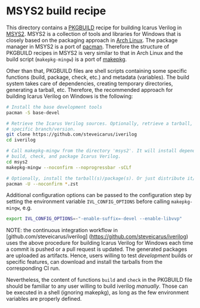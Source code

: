 # MSYS2 build recipe

This directory contains a [PKGBUILD](https://wiki.archlinux.org/index.php/PKGBUILD)
recipe for building Icarus Verilog in [MSYS2](https://www.msys2.org/). MSYS2
is a collection of tools and libraries for Windows that is closely based on
the packaging approach in [Arch Linux](https://www.archlinux.org/). The package
manager in MSYS2 is a port of [pacman](https://wiki.archlinux.org/index.php/pacman).
Therefore the structure of PKGBUILD recipes in MSYS2 is very similar to that in
Arch Linux and the build script (`makepkg-mingw`) is a port of
[makepkg](https://wiki.archlinux.org/index.php/makepkg).

Other than that, PKGBUILD files are shell scripts containing some specific
functions (build, package, check, etc.) and metadata (variables). The build
system takes care of dependencies, creating temporary directories, generating
a tarball, etc. Therefore, the recommended approach for building Icarus Verilog
on Windows is the following:

```sh
# Install the base development tools
pacman -S base-devel

# Retrieve the Icarus Verilog sources. Optionally, retrieve a tarball, or a
# specific branch/version.
git clone https://github.com/steveicarus/iverilog
cd iverilog

# Call makepkg-mingw from the directory 'msys2'. It will install dependencies,
# build, check, and package Icarus Verilog.
cd msys2
makepkg-mingw --noconfirm --noprogressbar -sCLf

# Optionally, install the tarball(s)/package(s). Or just distribute it/them.
pacman -U --noconfirm *.zst
```

Additional configuration options can be passed to the configuration step
by setting the environment variable `IVL_CONFIG_OPTIONS` before calling
`makepkg-mingw`, e.g.
```sh
export IVL_CONFIG_OPTIONS=-"-enable-suffix=-devel --enable-libvvp"
```

NOTE: the continuous integration workflow in [github.com/steveicarus/iverilog]
(https://github.com/steveicarus/iverilog) uses the above procedure for building
Icarus Verilog for Windows each time a commit is pushed or a pull request is
updated. The generated packages are uploaded as artifacts. Hence, users willing
to test *development* builds or specific features, can download and install the
tarballs from the corresponding CI run.

Nevertheless, the content of functions `build` and `check` in the PKGBUILD file
should be familiar to any user willing to build iverilog *manually*. Those can
be executed in a shell (ignoring makepkg), as long as the few environment
variables are properly defined.
